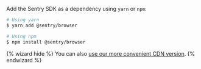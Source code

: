 Add the Sentry SDK as a dependency using `yarn` or `npm`:

```bash
# Using yarn
$ yarn add @sentry/browser

# Using npm
$ npm install @sentry/browser
```

{% wizard hide %}
You can also [use our more convenient CDN version](?platform=browser).
{% endwizard %}
